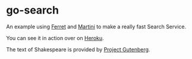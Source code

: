 go-search
=========

An example using [Ferret](https://github.com/argusdusty/Ferret) and [Martini](https://github.com/codegangsta/martini) to make a really fast Search Service.

You can see it in action over on [Heroku](http://search-shakespeare.herokuapp.com).

The text of Shakespeare is provided by [Project Gutenberg](http://www.gutenberg.org).
